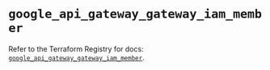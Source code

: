 # `google_api_gateway_gateway_iam_member`

Refer to the Terraform Registry for docs: [`google_api_gateway_gateway_iam_member`](https://registry.terraform.io/providers/hashicorp/google-beta/6.22.0/docs/resources/google_api_gateway_gateway_iam_member).
